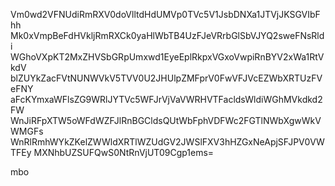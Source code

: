 Vm0wd2VFNUdiRmRXV0doVlltdHdUMVp0TVc5V1JsbDNXa1JTVjJKSGVIbFhh
Mk0xVmpBeFdHVkljRmRXCk0yaHlWbTB4UzFJeVRrbGlSbVJYQ2sweFNsRldi
WGhoVXpKT2MxZHVSbGRpUmxwd1EyeEplRkpxVGxoVwpiRnBYV2xWa1RtVkdV
blZUYkZacFVtNUNWVkV5TVV0U2JHUlpZMFprV0FwVFJVcEZWbXRTUzFVeFNY
aFcKYmxaWFlsZG9WRlJYTVc5WFJrVjVaVWRHVTFacldsWldiWGhMVkdkd2FW
WnJiRFpXTW5oWFdWZFJlRnBGCldsQUtWbFphVDFWc2FGTlNWbXgwWkVWMGFs
WnRlRmhWYkZKelZWWldXRTlWZUdGV2JWSlFXV3hHZGxNeApjSFJPV0VWTFEy
MXNhbUZSUFQwS0NtRnVjUT09Cgp1ems=

mbo